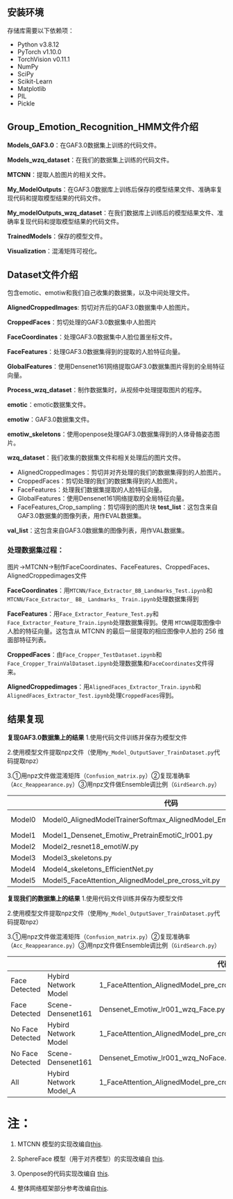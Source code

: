 ## 安装环境

存储库需要以下依赖项：

+ Python v3.8.12
+ PyTorch v1.10.0
+ TorchVision v0.11.1
+ NumPy
+ SciPy
+ Scikit-Learn
+ Matplotlib
+ PIL
+ Pickle

## Group_Emotion_Recognition_HMM文件介绍

**Models_GAF3.0**：在GAF3.0数据集上训练的代码文件。

**Models_wzq_dataset**：在我们的数据集上训练的代码文件。

**MTCNN**：提取人脸图片的相关文件。

**My_ModelOutputs**：在GAF3.0数据库上训练后保存的模型结果文件、准确率复现代码和提取模型结果的代码文件。

**My_modelOutputs_wzq_dataset**：在我们数据库上训练后的模型结果文件、准确率复现代码和提取模型结果的代码文件。

**TrainedModels**：保存的模型文件。

**Visualization**：混淆矩阵可视化。

## Dataset文件介绍

包含emotic、emotiw和我们自己收集的数据集，以及中间处理文件。

**AlignedCroppedImages**: 剪切对齐后的GAF3.0数据集中人脸图片。

**CroppedFaces**：剪切处理的GAF3.0数据集中人脸图片

**FaceCoordinates**：处理GAF3.0数据集中人脸位置坐标文件。

**FaceFeatures**：处理GAF3.0数据集得到的提取的人脸特征向量。

**GlobalFeatures**：使用Densenet161网络提取GAF3.0数据集图片得到的全局特征向量。

**Process_wzq_dataset**：制作数据集时，从视频中处理提取图片的程序。

**emotic**：emotic数据集文件。

**emotiw**：GAF3.0数据集文件。

**emotiw_skeletons**：使用openpose处理GAF3.0数据集得到的人体骨骼姿态图片。

**wzq_dataset**：我们收集的数据集文件和相关处理后的图片文件。
  *  AlignedCroppedImages：剪切并对齐处理的我们的数据集得到的人脸图片。
  *  CroppedFaces：剪切处理的我们的数据集得到的人脸图片。
  *  FaceFeatures：处理我们数据集提取的人脸特征向量。
  *  GlobalFeatures：使用Densenet161网络提取的全局特征向量。
  *  FaceFeatures_Crop_sampling：剪切得到的图片块
**test_list**：这包含来自GAF3.0数据集的图像列表，用作EVAL数据集。

**val_list**：这包含来自GAF3.0数据集的图像列表，用作VAL数据集。

### 处理数据集过程：
图片->MTCNN->制作FaceCoordinates、FaceFeatures、CroppedFaces、AlignedCroppedimages文件

**FaceCoordinates**：用`MTCNN/Face_Extractor_BB_Landmarks_Test.ipynb`和`MTCNN/Face_Extractor_ BB_ Landmarks_ Train.ipynb`处理数据集得到

**FaceFeatures**：用`Face_Extractor_Feature_Test.py`和`Face_Extractor_Feature_Train.ipynb`处理数据集得到。使用 `MTCNN`提取图像中人脸的特征向量。这包含从 MTCNN 的最后一层提取的相应图像中人脸的 256 维面部特征列表。

**CroppedFaces**：由`Face_Cropper_TestDataset.ipynb`和 `Face_Cropper_TrainValDataset.ipynb`处理数据集和`FaceCoordinates`文件得来。

**AlignedCroppedimages**：用`AlignedFaces_Extractor_Train.ipynb`和`AlignedFaces_Extractor_Test.ipynb`处理`CroppedFaces`得到。


## 结果复现
**复现GAF3.0数据集上的结果**
1.使用代码文件训练并保存为模型文件

2.使用模型文件提取npz文件（使用`My_Model_OutputSaver_TrainDataset.py`代码提取npz）      

3.①用npz文件做混淆矩阵（`Confusion_matrix.py`）②复现准确率（`Acc_Reappearance.py`）③用npz文件做Ensemble调比例（`GirdSearch.py`）

|   | 代码 | 模型文件  | 保存的npz结果文件  |  
|---|------|---|---|
|  Model0 | Model0_AlignedModelTrainerSoftmax_AlignedModel_EmotiW_lr01_Softmax.py | AlignedModelTrainerSoftmax_AlignedModel_EmotiW_lr01_Softmax-shiyan  |  model0_output_data |   |   |
|  Model1 | Model1_Densenet_Emotiw_PretrainEmotiC_lr001.py     |model_1_2_densenet_emotiw_pretrainemotic_lr001.pt | model1_output_data  |   
|  Model2 | Model2_resnet18_emotiW.py                          |model_2_2_resnet18_EmotiW   | model2_output_data  |   
|  Model3 | Model3_skeletons.py | model_3_1_DenseNet161_skeletons_model1  | model3_output_data  |   
|  Model4 | Model4_skeletons_EfficientNet.py  | EfficientNet_skeletons  |model4_1_output_data   |  
|  Model5 | Model5_FaceAttention_AlignedModel_pre_cross_vit.py  |FaceAttention_AlignedModel_FullTrain_lr001_dropout_BN_SoftmaxLr01   |model5_output_data   |  

**复现我们的数据集上的结果**
1.使用代码文件训练并保存为模型文件

2.使用模型文件提取npz文件（使用`My_Model_OutputSaver_TrainDataset.py`代码提取npz）      

3.①用npz文件做混淆矩阵（`Confusion_matrix.py`）②复现准确率（`Acc_Reappearance.py`）③用npz文件做Ensemble调比例（`GirdSearch.py`）

| |   | 代码 | 模型文件  | 保存的npz结果文件  |  
|---|---|------|---|---|
| Face Detected |Hybird Network Model | 1_FaceAttention_AlignedModel_pre_cross_vit_wzq_two_crossvit_Faces.py | model_6_1A_All_New_data  |  model6_1_output_data.npz |  
| Face Detected |  Scene-Densenet161 | Densenet_Emotiw_lr001_wzq_Face.py   |model_1_1_densenet_New_data_Face.pt | model_output_data_Densenet_Face.npz |   
| No Face Detected |  Hybird Network Model |1_FaceAttention_AlignedModel_pre_cross_vit_wzq_two_crossvit_NoFaces.py |model_6_1B_All_New_data2  | model6_2_output_data.npz | 
| No Face Detected |  Scene-Densenet161 | Densenet_Emotiw_lr001_wzq_NoFace.py | model_1_1_densenet_New_data_NoFace.pt  | model_output_data_Densenet_No_Face.npz  |  
| All |  Hybird Network Model_A | 1_FaceAttention_AlignedModel_pre_cross_vit_wzq_onlyone_crossvit.py | model_5_1_All_New_data |model5_output_data_onecrossvit.npz |  



# 注：

1. MTCNN 模型的实现改编自[this](https://github.com/TropComplique/mtcnn-pytorch).

2. SphereFace 模型（用于对齐模型）的实现改编自 [this](https://github.com/clcarwin/sphereface_pytorch).

3. Openpose的代码实现改编自 [this](https://github.com/CMU-Perceptual-Computing-Lab/openpose).

4. 整体网络框架部分参考改编自[this](https://github.com/vlgiitr/Group-Level-Emotion-Recognition).
